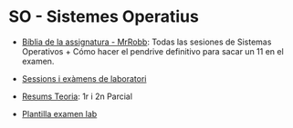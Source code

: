 # SO - Sistemes Operatius

* [Bíblia de la assignatura - MrRobb](https://github.com/MrRobb/SO-FIB): Todas las sesiones de Sistemas Operativos + Cómo hacer el pendrive definitivo para sacar un 11 en el examen. 
* [Sessions i exàmens de laboratori](https://github.com/andyfratello/so)

* [Resums Teoria](https://github.com/hialvaro/SO-FIB): 1r i 2n Parcial
* [Plantilla examen lab](https://github.com/miquelt9/SO-FIB/tree/main/Templates%20per%20examen)
